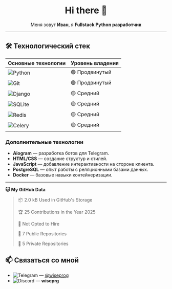 <div align="center">

# Hi there 👋

Меня зовут **Иван**, я **Fullstack Python разработчик**

</div>

---

## 🛠️ Технологический стек

| **Основные технологии**                                                                                       | **Уровень владения** |
| ------------------------------------------------------------------------------------------------------------- | -------------------- |
| ![Python](https://img.shields.io/badge/python-3670A0?style=for-the-badge&logo=python&logoColor=ffdd54)        | 🟢 Продвинутый       |
| ![Git](https://img.shields.io/badge/git-%23F05033.svg?style=for-the-badge&logo=git&logoColor=white)           | 🟢 Продвинутый       |
| ![Django](https://img.shields.io/badge/django-%23092E20.svg?style=for-the-badge&logo=django&logoColor=white)  | 🟡 Средний           |
| ![SQLite](https://img.shields.io/badge/sqlite-%2307405e.svg?style=for-the-badge&logo=sqlite&logoColor=white)  | 🟡 Средний           |
| ![Redis](https://img.shields.io/badge/redis-%23DD0031.svg?style=for-the-badge&logo=redis&logoColor=white)     | 🟡 Средний           |
| ![Celery](https://img.shields.io/badge/celery-%23a9cc54.svg?style=for-the-badge&logo=celery&logoColor=ddf4a4) | 🟡 Средний           |

### Дополнительные технологии

- **Aiogram** — разработка ботов для Telegram.
- **HTML/CSS** — создание структур и стилей.
- **JavaScript** — добавление интерактивности на стороне клиента.
- **PostgreSQL** — опыт работы с реляционными базами данных.
- **Docker** — базовые навыки контейнеризации.

---

<!--START_SECTION:waka-->
**🐱 My GitHub Data** 

> 📦 2.0 kB Used in GitHub's Storage 
 > 
> 🏆 25 Contributions in the Year 2025
 > 
> 🚫 Not Opted to Hire
 > 
> 📜 7 Public Repositories 
 > 
> 🔑 5 Private Repositories 
 > 

<!--END_SECTION:waka-->

## 📫 Связаться со мной

- ![Telegram](https://img.shields.io/badge/Telegram-2CA5E0?style=for-the-badge&logo=telegram&logoColor=white) — [@wiseprog](https://t.me/wiseprog)
- ![Discord](https://img.shields.io/badge/Discord-%235865F2.svg?style=for-the-badge&logo=discord&logoColor=white) — **wiseprg**
